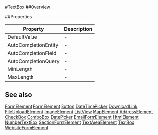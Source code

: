 #TextBox
##Overview



##Properties
<table class="table table-condensed table-bordered">
    <thead>
<tr>
<th>Property</th>
<th>Description</th>
</tr>
</thead>
<tbody>
<tr><td>DefaultValue</td><td> - </td></tr>
<tr><td>AutoCompletionEntity</td><td> - </td></tr>
<tr><td>AutoCompletionField</td><td> - </td></tr>
<tr><td>AutoCompletionQuery</td><td> - </td></tr>
<tr><td>MinLength</td><td> - </td></tr>
<tr><td>MaxLength</td><td> - </td></tr>
</tbody></table>



## See also

[FormElement](FormElement.html)
[FormElement](/docs/#FormElement.html)
[Button](/docs/#Button.html)
[DateTimePicker](/docs/#DateTimePicker.html)
[DownloadLink](/docs/#DownloadLink.html)
[FileUploadElement](/docs/#FileUploadElement.html)
[ImageElement](/docs/#ImageElement.html)
[ListView](/docs/#ListView.html)
[MapElement](/docs/#MapElement.html)
[AddressElement](/docs/#AddressElement.html)
[CheckBox](/docs/#CheckBox.html)
[ComboBox](/docs/#ComboBox.html)
[DatePicker](/docs/#DatePicker.html)
[EmailFormElement](/docs/#EmailFormElement.html)
[HtmlElement](/docs/#HtmlElement.html)
[NumberTextBox](/docs/#NumberTextBox.html)
[SectionFormElement](/docs/#SectionFormElement.html)
[TextAreaElement](/docs/#TextAreaElement.html)
[TextBox](/docs/#TextBox.html)
[WebsiteFormElement](/docs/#WebsiteFormElement.html)